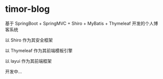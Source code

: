 # timor-blog
基于 SpringBoot + SpringMVC + Shiro + MyBatis + Thymeleaf 开发的个人博客系统

以 Shiro 作为其安全框架

以 Thymeleaf 作为其前端模板引擎

以 layui 作为其前端框架

开发中...
